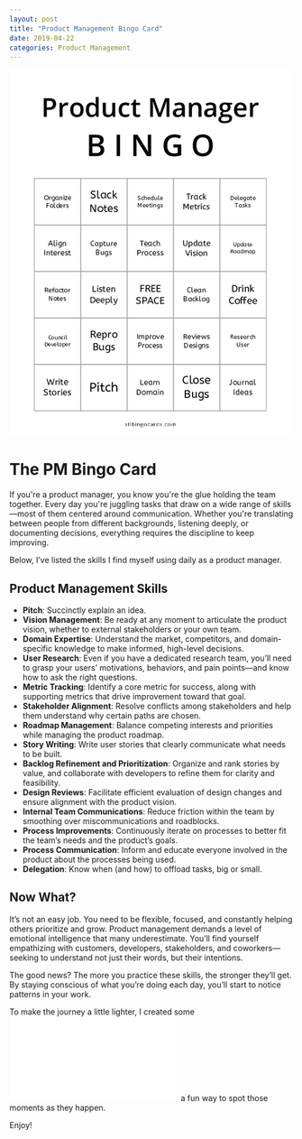 ```yaml
---
layout: post
title: "Product Management Bingo Card"
date: 2019-04-22
categories: Product Management
---
```

![Digital Twin](/assets/images/product_manager_bingo.png)

# The PM Bingo Card

If you're a product manager, you know you're the glue holding the team together. Every day you're juggling tasks that draw on a wide range of skills—most of them centered around communication. Whether you're translating between people from different backgrounds, listening deeply, or documenting decisions, everything requires the discipline to keep improving.

Below, I’ve listed the skills I find myself using daily as a product manager.

## Product Management Skills

- **Pitch**: Succinctly explain an idea.
- **Vision Management**: Be ready at any moment to articulate the product vision, whether to external stakeholders or your own team.
- **Domain Expertise**: Understand the market, competitors, and domain-specific knowledge to make informed, high-level decisions.
- **User Research**: Even if you have a dedicated research team, you’ll need to grasp your users’ motivations, behaviors, and pain points—and know how to ask the right questions.
- **Metric Tracking**: Identify a core metric for success, along with supporting metrics that drive improvement toward that goal.
- **Stakeholder Alignment**: Resolve conflicts among stakeholders and help them understand why certain paths are chosen.
- **Roadmap Management**: Balance competing interests and priorities while managing the product roadmap.
- **Story Writing**: Write user stories that clearly communicate what needs to be built.
- **Backlog Refinement and Prioritization**: Organize and rank stories by value, and collaborate with developers to refine them for clarity and feasibility.
- **Design Reviews**: Facilitate efficient evaluation of design changes and ensure alignment with the product vision.
- **Internal Team Communications**: Reduce friction within the team by smoothing over miscommunications and roadblocks.
- **Process Improvements**: Continuously iterate on processes to better fit the team’s needs and the product’s goals.
- **Process Communication**: Inform and educate everyone involved in the product about the processes being used.
- **Delegation**: Know when (and how) to offload tasks, big or small.

## Now What?

It’s not an easy job. You need to be flexible, focused, and constantly helping others prioritize and grow. Product management demands a level of emotional intelligence that many underestimate. You’ll find yourself empathizing with customers, developers, stakeholders, and coworkers—seeking to understand not just their words, but their intentions.

The good news? The more you practice these skills, the stronger they’ll get. By staying conscious of what you’re doing each day, you’ll start to notice patterns in your work.

To make the journey a little lighter, I created some ![Product Manager Bingo Cards](/assets/downloads/product_manager_bingo.pdf) a fun way to spot those moments as they happen.

Enjoy!
